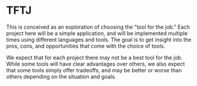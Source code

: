 # TFTJ

This is conceived as an exploration of choosing the "tool for the job." Each project here will be a simple application, and will
be implemented multiple times using different languages and tools. The goal is to get insight into the pros, cons, and opportunities that  come with the choice of tools. 

We expect that for each project there may not be a best tool for the job. While some tools will have clear advantages over others, we also expect that some tools simply offer tradeoffs, and may be better or worse than others depending on the situation and goals.
